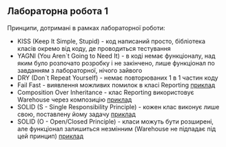 ## Лабораторна робота 1

Принципи, дотримані в рамках лабораторної роботи:
- KISS (Keep It Simple, Stupid) - код написаний просто, бібліотека класів окремо від коду, де проводиться тестування
- YAGNI (You Aren`t Going to Need It) - в коді немає функціоналу, над яким було розпочато розробку і не закінчено, лише функціонал по завданням з лабораторної, нічого зайвого
- DRY (Don`t Repeat Yourself) - немає повторюваних 1 в 1 частин коду
- Fail Fast - виявлення можливих помилок в класі Reporting [приклад](https://github.com/Neizvestniy01/course2-KPZ/blob/Lab1/Lab1/ClassLibrary1/Class1.cs#L96-L118)
- Composition Over Inheritance - клас Reporting використовує Warehouse через композицію [приклад](https://github.com/Neizvestniy01/course2-KPZ/blob/Lab1/Lab1/ClassLibrary1/Class1.cs#L86-L90)
- SOLID (S - Single Responsibility Principle) - кожен клас виконує лише свою, поставлену йому задачу [приклад](https://github.com/Neizvestniy01/course2-KPZ/blob/Lab1/Lab1/ClassLibrary1/Class1.cs#L6-L26)
- SOLID (O - Open/Closed Principle) - класи можуть бути розширені, але функціонал залишиться незмінним (Warehouse не підпадає під цей принцип) [приклад](https://github.com/Neizvestniy01/course2-KPZ/blob/Lab1/Lab1/ClassLibrary1/Class1.cs#L28-L48)

